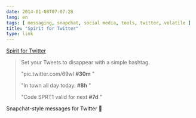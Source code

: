 ```yaml
---
date: 2014-01-08T07:07:28
lang: en
tags: [ messaging, snapchat, social media, tools, twitter, volatile ]
title: "Spirit for Twitter"
type: link
---
```


[Spirit for Twitter](http://twitterspirit.com/)

> Set your Tweets to disappear with a simple hashtag.
>
> "pic.twitter.com/69wl **#30m** "
>
> "In town all day today. **#8h** "
>
> "Code SPRT1 valid for next **#7d** "

Snapchat-style messages for Twitter 🙂

